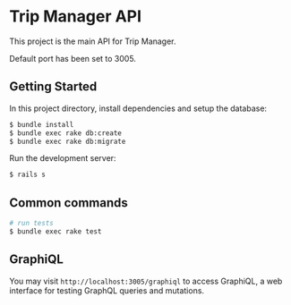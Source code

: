 # Trip Manager API

This project is the main API for Trip Manager.

Default port has been set to 3005.


## Getting Started

In this project directory, install dependencies and setup the database:
```bash
$ bundle install
$ bundle exec rake db:create
$ bundle exec rake db:migrate
```

Run the development server:
```bash
$ rails s
```


## Common commands

```bash
# run tests
$ bundle exec rake test
```


## GraphiQL

You may visit `http://localhost:3005/graphiql` to access GraphiQL, a web interface for testing GraphQL queries and mutations.
